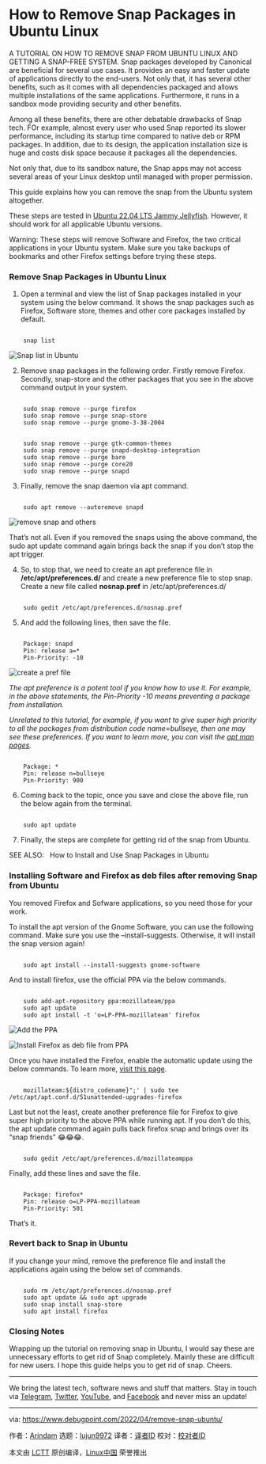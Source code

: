 [#]: subject: "How to Remove Snap Packages in Ubuntu Linux"
[#]: via: "https://www.debugpoint.com/2022/04/remove-snap-ubuntu/"
[#]: author: "Arindam https://www.debugpoint.com/author/admin1/"
[#]: collector: "lujun9972"
[#]: translator: "hwlife"
[#]: reviewer: " "
[#]: publisher: " "
[#]: url: " "

How to Remove Snap Packages in Ubuntu Linux
======
A TUTORIAL ON HOW TO REMOVE SNAP FROM UBUNTU LINUX AND GETTING A
SNAP-FREE SYSTEM.
Snap packages developed by Canonical are beneficial for several use cases. It provides an easy and faster update of applications directly to the end-users. Not only that, it has several other benefits, such as it comes with all dependencies packaged and allows multiple installations of the same applications. Furthermore, it runs in a sandbox mode providing security and other benefits.

Among all these benefits, there are other debatable drawbacks of Snap tech. FOr example, almost every user who used Snap reported its slower performance, including its startup time compared to native deb or RPM packages. In addition, due to its design, the application installation size is huge and costs disk space because it packages all the dependencies.

Not only that, due to its sandbox nature, the Snap apps may not access several areas of your Linux desktop until managed with proper permission.

This guide explains how you can remove the snap from the Ubuntu system altogether.

These steps are tested in [Ubuntu 22.04 LTS Jammy Jellyfish][1]. However, it should work for all applicable Ubuntu versions.

Warning: These steps will remove Software and Firefox, the two critical applications in your Ubuntu system. Make sure you take backups of bookmarks and other Firefox settings before trying these steps.

### Remove Snap Packages in Ubuntu Linux

  1. Open a terminal and view the list of Snap packages installed in your system using the below command. It shows the snap packages such as Firefox, Software store, themes and other core packages installed by default.



```

    snap list

```

![Snap list in Ubuntu][2]

  2. Remove snap packages in the following order. Firstly remove Firefox. Secondly, snap-store and the other packages that you see in the above command output in your system.



```

    sudo snap remove --purge firefox
    sudo snap remove --purge snap-store
    sudo snap remove --purge gnome-3-38-2004

```

```

    sudo snap remove --purge gtk-common-themes
    sudo snap remove --purge snapd-desktop-integration
    sudo snap remove --purge bare
    sudo snap remove --purge core20
    sudo snap remove --purge snapd

```

  3. Finally, remove the snap daemon via apt command.



```

    sudo apt remove --autoremove snapd

```

![remove snap and others][3]

That’s not all. Even if you removed the snaps using the above command, the sudo apt update command again brings back the snap if you don’t stop the apt trigger.

  4. So, to stop that, we need to create an apt preference file in **/etc/apt/preferences.d/** and create a new preference file to stop snap. Create a new file called **nosnap.pref** in /etc/apt/preferences.d/



```

    sudo gedit /etc/apt/preferences.d/nosnap.pref

```

  5. And add the following lines, then save the file.



```

    Package: snapd
    Pin: release a=*
    Pin-Priority: -10

```

![create a pref file][4]

_The apt preference is a potent tool if you know how to use it. For example, in the above statements, the Pin-Priority -10 means preventing a package from installation._

_Unrelated to this tutorial, for example, if you want to give super high priority to all the packages from distribution code name=bullseye, then one may see these preferences. If you want to learn more, you can visit the [apt man pages][5]._

```

    Package: *
    Pin: release n=bullseye
    Pin-Priority: 900

```

  6. Coming back to the topic, once you save and close the above file, run the below again from the terminal.



```

    sudo apt update

```

  7. Finally, the steps are complete for getting rid of the snap from Ubuntu.



[][6]

SEE ALSO:   How to Install and Use Snap Packages in Ubuntu

### Installing Software and Firefox as deb files after removing Snap from Ubuntu

You removed Firefox and Sofware applications, so you need those for your work.

To install the apt version of the Gnome Software, you can use the following command. Make sure you use the –install-suggests. Otherwise, it will install the snap version again!

```

    sudo apt install --install-suggests gnome-software

```

And to install firefox, use the official PPA via the below commands.

```

    sudo add-apt-repository ppa:mozillateam/ppa
    sudo apt update
    sudo apt install -t 'o=LP-PPA-mozillateam' firefox

```

![Add the PPA][7]

![Install Firefox as deb file from PPA][8]

Once you have installed the Firefox, enable the automatic update using the below commands. To learn more, [visit thi][9][s page][9].

```

    mozillateam:${distro_codename}";' | sudo tee /etc/apt/apt.conf.d/51unattended-upgrades-firefox

```

Last but not the least, create another preference file for Firefox to give super high priority to the above PPA while running apt. If you don’t do this, the apt update command again pulls back firefox snap and brings over its “snap friends” 😂😂😂.

```

    sudo gedit /etc/apt/preferences.d/mozillateamppa

```

Finally, add these lines and save the file.

```

    Package: firefox*
    Pin: release o=LP-PPA-mozillateam
    Pin-Priority: 501

```

That’s it.

### Revert back to Snap in Ubuntu

If you change your mind, remove the preference file and install the applications again using the below set of commands.

```

    sudo rm /etc/apt/preferences.d/nosnap.pref
    sudo apt update && sudo apt upgrade
    sudo snap install snap-store
    sudo apt install firefox

```

### Closing Notes

Wrapping up the tutorial on removing snap in Ubuntu, I would say these are unnecessary efforts to get rid of Snap completely. Mainly these are difficult for new users. I hope this guide helps you to get rid of snap. Cheers.

* * *

We bring the latest tech, software news and stuff that matters. Stay in touch via [Telegram][10], [Twitter][11], [YouTube][12], and [Facebook][13] and never miss an update!

--------------------------------------------------------------------------------

via: https://www.debugpoint.com/2022/04/remove-snap-ubuntu/

作者：[Arindam][a]
选题：[lujun9972][b]
译者：[译者ID](https://github.com/译者ID)
校对：[校对者ID](https://github.com/校对者ID)

本文由 [LCTT](https://github.com/LCTT/TranslateProject) 原创编译，[Linux中国](https://linux.cn/) 荣誉推出

[a]: https://www.debugpoint.com/author/admin1/
[b]: https://github.com/lujun9972
[1]: https://www.debugpoint.com/2022/01/ubuntu-22-04-lts/
[2]: https://www.debugpoint.com/wp-content/uploads/2022/04/Snap-list-in-Ubuntu.jpg
[3]: https://www.debugpoint.com/wp-content/uploads/2022/04/remove-snap-and-others-1024x544.jpg
[4]: https://www.debugpoint.com/wp-content/uploads/2022/04/create-a-pref-file.jpg
[5]: https://manpages.ubuntu.com/manpages/focal/man5/apt_preferences.5.html
[6]: https://www.debugpoint.com/2016/07/how-to-install-and-use-snap-packages-in-ubuntu/
[7]: https://www.debugpoint.com/wp-content/uploads/2022/04/Add-the-PPA-1024x550.jpg
[8]: https://www.debugpoint.com/wp-content/uploads/2022/04/Install-Firefox-as-deb-file-from-PPA-1024x548.jpg
[9]: https://www.debugpoint.com/2021/09/remove-firefox-snap-ubuntu/
[10]: https://t.me/debugpoint
[11]: https://twitter.com/DebugPoint
[12]: https://www.youtube.com/c/debugpoint?sub_confirmation=1
[13]: https://facebook.com/DebugPoint
